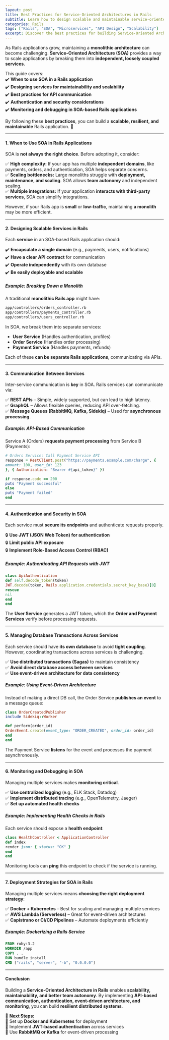 ```yaml
---
layout: post
title: Best Practices for Service-Oriented Architectures in Rails  
subtitle: Learn how to design scalable and maintainable service-oriented architectures in Ruby on Rails.  
categories: Rails  
tags: ["Rails", "SOA", "Microservices", "API Design", "Scalability"]  
excerpt: Discover the best practices for building Service-Oriented Architectures (SOA) in Rails applications, including API design, service isolation, authentication, and inter-service communication.  
---
```



As Rails applications grow, maintaining a **monolithic architecture** can become challenging. **Service-Oriented Architecture (SOA)** provides a way to scale applications by breaking them into **independent, loosely coupled services**.

This guide covers:  
✔️ **When to use SOA in a Rails application**  
✔️ **Designing services for maintainability and scalability**  
✔️ **Best practices for API communication**  
✔️ **Authentication and security considerations**  
✔️ **Monitoring and debugging in SOA-based Rails applications**

By following these **best practices**, you can build a **scalable, resilient, and maintainable** Rails application. 🚀

---

#### **1. When to Use SOA in Rails Applications**
SOA is **not always the right choice**. Before adopting it, consider:

✅ **High complexity:** If your app has multiple **independent domains**, like payments, orders, and authentication, SOA helps separate concerns.  
✅ **Scaling bottlenecks:** Large monoliths struggle with **deployment, maintenance, and scaling**. SOA allows **team autonomy** and independent scaling.  
✅ **Multiple integrations:** If your application **interacts with third-party services**, SOA can simplify integrations.

However, if your Rails app is **small** or **low-traffic**, maintaining **a monolith** may be more efficient.

---

#### **2. Designing Scalable Services in Rails**
Each **service** in an SOA-based Rails application should:

✔️ **Encapsulate a single domain** (e.g., payments, users, notifications)  
✔️ **Have a clear API contract** for communication  
✔️ **Operate independently** with its own database  
✔️ **Be easily deployable and scalable**

##### **Example: Breaking Down a Monolith**
A traditional **monolithic Rails app** might have:  
```sh  
app/controllers/orders_controller.rb  
app/controllers/payments_controller.rb  
app/controllers/users_controller.rb  
```

In SOA, we break them into separate services:
- **User Service** (Handles authentication, profiles)
- **Order Service** (Handles order processing)
- **Payment Service** (Handles payments, refunds)

Each of these **can be separate Rails applications**, communicating via APIs.

---

#### **3. Communication Between Services**
Inter-service communication is **key** in SOA. Rails services can communicate via:

✅ **REST APIs** – Simple, widely supported, but can lead to high latency.  
✅ **GraphQL** – Allows flexible queries, reducing API over-fetching.  
✅ **Message Queues (RabbitMQ, Kafka, Sidekiq)** – Used for **asynchronous processing**.

##### **Example: API-Based Communication**
Service A (Orders) **requests payment processing** from Service B (Payments):  
```rb
# Orders Service: Call Payment Service API
response = RestClient.post("https://payments.example.com/charge", {  
amount: 100, user_id: 123  
}, { Authorization: "Bearer #{api_token}" })

if response.code == 200  
puts "Payment successful"  
else  
puts "Payment failed"  
end  
```

---

#### **4. Authentication and Security in SOA**
Each service must **secure its endpoints** and authenticate requests properly.

🔒 **Use JWT (JSON Web Token) for authentication**  
🔒 **Limit public API exposure**  
🔒 **Implement Role-Based Access Control (RBAC)**

##### **Example: Authenticating API Requests with JWT**
```rb  
class ApiAuthentication  
def self.decode_token(token)  
JWT.decode(token, Rails.application.credentials.secret_key_base)[0]  
rescue  
nil  
end  
end  
```

The **User Service** generates a JWT token, which the **Order and Payment Services** verify before processing requests.

---

#### **5. Managing Database Transactions Across Services**
Each service should have **its own database** to avoid **tight coupling**. However, coordinating transactions across services is challenging.

✅ **Use distributed transactions (Sagas)** to maintain consistency  
✅ **Avoid direct database access between services**  
✅ **Use event-driven architecture for data consistency**

##### **Example: Using Event-Driven Architecture**
Instead of making a direct DB call, the Order Service **publishes an event** to a message queue:  
```rb  
class OrderCreatedPublisher  
include Sidekiq::Worker

def perform(order_id)  
OrderEvent.create(event_type: "ORDER_CREATED", order_id: order_id)  
end  
end  
```

The Payment Service **listens** for the event and processes the payment asynchronously.

---

#### **6. Monitoring and Debugging in SOA**
Managing multiple services makes **monitoring critical**.

✅ **Use centralized logging** (e.g., ELK Stack, Datadog)  
✅ **Implement distributed tracing** (e.g., OpenTelemetry, Jaeger)  
✅ **Set up automated health checks**

##### **Example: Implementing Health Checks in Rails**
Each service should expose a **health endpoint**:  
```rb  
class HealthController < ApplicationController  
def index  
render json: { status: "OK" }  
end  
end  
```

Monitoring tools can **ping** this endpoint to check if the service is running.

---

#### **7. Deployment Strategies for SOA in Rails**
Managing multiple services means **choosing the right deployment strategy**:

✅ **Docker + Kubernetes** – Best for scaling and managing multiple services  
✅ **AWS Lambda (Serverless)** – Great for event-driven architectures  
✅ **Capistrano or CI/CD Pipelines** – Automate deployments efficiently

##### **Example: Dockerizing a Rails Service**
```dockerfile  
FROM ruby:3.2  
WORKDIR /app  
COPY . .  
RUN bundle install  
CMD ["rails", "server", "-b", "0.0.0.0"]  
```

---

#### **Conclusion**
Building a **Service-Oriented Architecture in Rails** enables **scalability, maintainability, and better team autonomy**. By implementing **API-based communication, authentication, event-driven architecture, and monitoring**, you can build **resilient distributed systems**.

🚀 **Next Steps:**  
🔹 Set up **Docker and Kubernetes** for deployment  
🔹 Implement **JWT-based authentication** across services  
🔹 Use **RabbitMQ or Kafka** for event-driven processing

